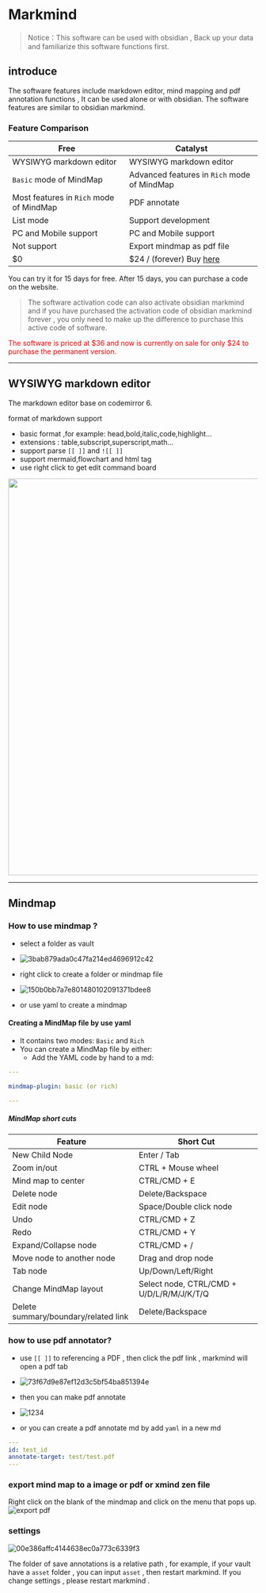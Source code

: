 
# Markmind 


> Notice：This software can be used with obsidian , Back up your data and familiarize this software functions first.

## introduce

The software features include markdown editor, mind mapping and pdf annotation functions , It can be used alone or with obsidian. The software features are similar to obsidian markmind.

### Feature Comparison

| Free                                     | Catalyst                                           |
| ---------------------------------------- | -------------------------------------------------- |
|   WYSIWYG markdown editor                | WYSIWYG markdown editor                            |
|  `Basic` mode of MindMap                 | Advanced features in `Rich` mode of MindMap        |
|  Most features in `Rich` mode of MindMap | PDF annotate                                       |
|  List mode                               | Support development                                |
|  PC and Mobile support                   | PC and Mobile support                              |
|  Not support                             | Export mindmap as pdf file                         |
|  $0                                      | $24 / (forever) Buy [here](https://www.MarkMind.net) |

You can try it for 15 days for free. After 15 days, you can purchase a code on the website.

> The software activation code can also activate obsidian markmind and if  you have purchased the activation code of obsidian markmind forever , you only need to make up the difference to purchase this active code of software.

<span style="color:red">The software is priced at $36 and now is currently on sale for only $24 to purchase the permanent version.</span>


---


## WYSIWYG markdown editor 

The markdown editor base on codemirror 6.

format of markdown support
 - basic format ,for example: head,bold,italic,code,highlight...
 - extensions : table,subscript,superscript,math...
 - support parse `[[ ]]` and `![[ ]]`
 - support mermaid,flowchart and html tag
 - use right click to get edit command board

<img src ='https://github.com/MarkMindCkm/obsidian-markmind/assets/18719494/c31e468d-15fe-4dce-aab1-24c57d9b008d' width='800px'/>

---





## Mindmap
### How to use mindmap ?
- select a folder as vault
- ![3bab879ada0c47fa214ed4696912c42](https://github.com/MarkMindCkm/MarkMind-ltd/assets/18719494/77c924bc-d207-4cbd-bfbc-9345d2ca30e0)

- right click to create a folder or mindmap file
- ![150b0bb7a7e801480102091371bdee8](https://github.com/MarkMindCkm/MarkMind-ltd/assets/18719494/0c756e9d-800a-45ae-a2cf-7747c94d6d42)
- or use yaml to create a mindmap

#### Creating a MindMap file by use yaml

- It contains two modes: `Basic` and `Rich`
- You can create a MindMap file by either:
   - Add the YAML code by hand to a md:

```YAML
---

mindmap-plugin: basic (or rich)

---
```


##### MindMap short cuts

| Feature                               | Short Cut                                 |
| ------------------------------------- | ----------------------------------------- |
| New Child Node                        | Enter / Tab                                    |
| Zoom in/out                           | CTRL + Mouse wheel                        |
| Mind map to center                    | CTRL/CMD + E                              |
| Delete node                           | Delete/Backspace                          |
| Edit node                             | Space/Double click node                   |
| Undo                                  | CTRL/CMD + Z                              |
| Redo                                  | CTRL/CMD + Y                              |
| Expand/Collapse node                  | CTRL/CMD + /                              |
| Move node to another node             | Drag and drop node                        |
| Tab node                              | Up/Down/Left/Right                        |
| Change MindMap layout                 | Select node, CTRL/CMD + U/D/L/R/M/J/K/T/Q |
| Delete summary/boundary/related link  | Delete/Backspace                          |


### how to use pdf annotator?
- use `[[ ]]` to referencing  a PDF , then click the pdf link , markmind will open a pdf tab
- ![73f67d9e87ef12d3c5bf54ba851394e](https://github.com/MarkMindCkm/MarkMind-ltd/assets/18719494/7bde6722-2542-4577-8c72-5feb25a66f06)

- then you can make pdf annotate
- ![1234](https://github.com/MarkMindCkm/MarkMind-ltd/assets/18719494/5e17f947-4d95-43ef-934e-1dbd844582ab)

- or you can create a pdf annotate md by add `yaml` in a new md

```YAML
---
id: test_id
annotate-target: test/test.pdf
---
```

### export mind map to a image or pdf or xmind zen file

Right click on the blank  of the mindmap and click on the menu that pops up.
![export pdf](https://github.com/MarkMindCkm/MarkMind-ltd/assets/18719494/d37d9f67-667d-4cec-abf9-7eb7fcb305c6)


### settings
![00e386affc4144638ec0a773c6339f3](https://github.com/MarkMindCkm/MarkMind-ltd/assets/18719494/30c9f283-eb3f-4e8b-81e6-2baf6e6d81f3)

The folder of save annotations is a relative path , for example, if your vault have a `asset` folder , you can input `asset` , then restart markmind.
If you change settings , please restart markmind .





